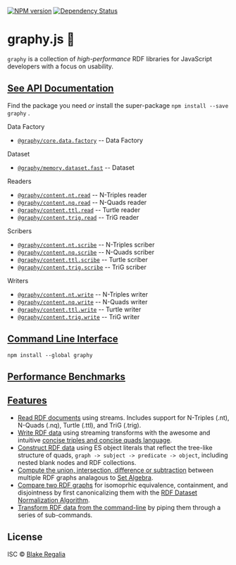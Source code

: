 [![NPM version][npm-image]][npm-url] [![Dependency Status][daviddm-image]][daviddm-url] 

# graphy.js 🍌
`graphy` is a collection of *high-performance* RDF libraries for JavaScript developers with a focus on usability. 


## [See API Documentation](https://graphy.link/api)
Find the package you need _or_ install the super-package `npm install --save graphy` .

Data Factory
 - [`@graphy/core.data.factory`](https://graphy.link/core.data.factory) -- Data Factory

Dataset
 - [`@graphy/memory.dataset.fast`](https://graphy.link/memory.dataset.fast) -- Dataset

Readers
 - [`@graphy/content.nt.read`](https://graphy.link/content.textual#verb_read) -- N-Triples reader
 - [`@graphy/content.nq.read`](https://graphy.link/content.textual#verb_read) -- N-Quads reader
 - [`@graphy/content.ttl.read`](https://graphy.link/content.textual#verb_read) -- Turtle reader
 - [`@graphy/content.trig.read`](https://graphy.link/content.textual#verb_read) -- TriG reader

Scribers
 - [`@graphy/content.nt.scribe`](https://graphy.link/content.textual#verb_scribe) -- N-Triples scriber
 - [`@graphy/content.nq.scribe`](https://graphy.link/content.textual#verb_scribe) -- N-Quads scriber
 - [`@graphy/content.ttl.scribe`](https://graphy.link/content.textual#verb_scribe) -- Turtle scriber
 - [`@graphy/content.trig.scribe`](https://graphy.link/content.textual#verb_scribe) -- TriG scriber

Writers
 - [`@graphy/content.nt.write`](https://graphy.link/content.textual#verb_write) -- N-Triples writer
 - [`@graphy/content.nq.write`](https://graphy.link/content.textual#verb_write) -- N-Quads writer
 - [`@graphy/content.ttl.write`](https://graphy.link/content.textual#verb_write) -- Turtle writer
 - [`@graphy/content.trig.write`](https://graphy.link/content.textual#verb_write) -- TriG writer


## [Command Line Interface](https://graphy.link/cli)
`npm install --global graphy`


## [Performance Benchmarks](https://github.com/blake-regalia/graphy.js/tree/master/perf)


## [Features](https://graphy.link/)
 - [Read RDF documents](content.textual#verb_read) using streams. Includes support for N-Triples (.nt), N-Quads (.nq), Turtle (.ttl), and TriG (.trig).
 - [Write RDF data](content.textual#verb_write) using streaming transforms with the awesome and intuitive [concise triples and concise quads language](concise).
 - [Construct RDF data](concise#hash_c3) using ES object literals that reflect the tree-like structure of quads, `graph -> subject -> predicate -> object`, including nested blank nodes and RDF collections.
 - [Compute the union, intersection, difference or subtraction](memory.dataset.fast) between multiple RDF graphs analagous to [Set Algebra](https://en.wikipedia.org/wiki/Algebra_of_sets).
 - [Compare two RDF graphs](memory.dataset.fast#method_canonicalize) for isomoprhic equivalence, containment, and disjointness by first canonicalizing them with the [RDF Dataset Normalization Algorithm](https://json-ld.github.io/normalization/spec/).
 - [Transform RDF data from the command-line](cli) by piping them through a series of sub-commands.




## License

ISC © [Blake Regalia]()


[npm-image]: https://badge.fury.io/js/graphy.svg
[npm-url]: https://npmjs.org/package/graphy
<!-- [travis-image]: https://travis-ci.org/blake-regalia/graphy.js.svg?branch=master -->
<!-- [travis-url]: https://travis-ci.org/blake-regalia/graphy.js -->
[daviddm-image]: https://david-dm.org/blake-regalia/graphy.js.svg?theme=shields.io
[daviddm-url]: https://david-dm.org/blake-regalia/graphy.js
